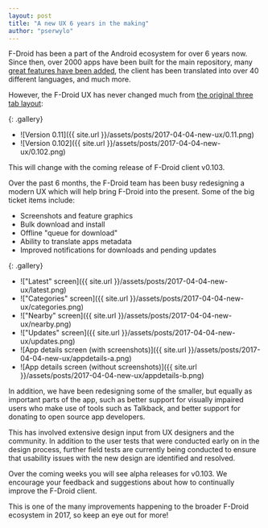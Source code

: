 ```yaml
---
layout: post
title: "A new UX 6 years in the making"
author: "pserwylo"
---
```


F-Droid has been a part of the Android ecosystem for over 6 years now.
Since then, over 2000 apps have been built for the main repository,
many [great features have been added](https://gitlab.com/fdroid/fdroidclient/blob/master/CHANGELOG.md),
the client has been translated into over 40 different languages,
and much more.

However, the F-Droid UX has never changed much from [the original three tab layout](https://f-droid.org/posts/f-droid-repository-alpha/):

{: .gallery}
 * ![Version 0.11]({{ site.url }}/assets/posts/2017-04-04-new-ux/0.11.png)
 * ![Version 0.102]({{ site.url }}/assets/posts/2017-04-04-new-ux/0.102.png)

This will change with the coming release of F-Droid client v0.103.

Over the past 6 months, the F-Droid team has been busy redesigning a modern UX which will help bring F-Droid into the present.
Some of the big ticket items include:

 * Screenshots and feature graphics
 * Bulk download and install
 * Offline "queue for download"
 * Ability to translate apps metadata
 * Improved notifications for downloads and pending updates

{: .gallery}
 * !["Latest" screen]({{ site.url }}/assets/posts/2017-04-04-new-ux/latest.png)
 * !["Categories" screen]({{ site.url }}/assets/posts/2017-04-04-new-ux/categories.png)
 * !["Nearby" screen]({{ site.url }}/assets/posts/2017-04-04-new-ux/nearby.png)
 * !["Updates" screen]({{ site.url }}/assets/posts/2017-04-04-new-ux/updates.png)
 * ![App details screen (with screenshots)]({{ site.url }}/assets/posts/2017-04-04-new-ux/appdetails-a.png)
 * ![App details screen (without screenshots)]({{ site.url }}/assets/posts/2017-04-04-new-ux/appdetails-b.png)

In addition, we have been redesigning some of the smaller, but equally as important parts of the app,
such as better support for visually impaired users who make use of tools such as Talkback,
and better support for donating to open source app developers.

This has involved extensive design input from UX designers and the community.
In addition to the user tests that were conducted early on in the design process, further field tests
are currently being conducted to ensure that usability issues with the new design are identified and resolved.

Over the coming weeks you will see alpha releases for v0.103.
We encourage your feedback and suggestions about how to continually improve the F-Droid client. 

This is one of the many improvements happening to the broader F-Droid ecosystem in 2017, so keep an eye out for more!